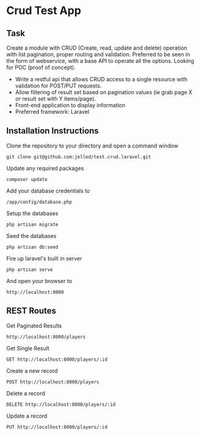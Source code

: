 # Crud Test App

## Task
Create a module with CRUD (Create, read, update and delete) operation with list pagination, proper routing and validation. Preferred to be seen in the form of webservice, with a base API to operate all the options. Looking for POC (proof of concept).


-   Write a restful api that allows CRUD access to a single resource with validation for POST/PUT requests.
-   Allow filtering of result set based on pagination values (ie grab page X or result set with Y items/page).
-   Front-end application to display information
-   Preferred framework: Laravel


## Installation Instructions
Clone the repository to your directory and open a command window

    git clone git@github.com:jelled/test.crud.laravel.git

Update any required packages

    composer update

Add your database credentials to

    /app/config/database.php

Setup the databases

    php artisan migrate

Seed the databases

    php artisan db:seed

Fire up laravel's built in server

    php artisan serve

And open your browser to

    http://localhost:8000


## REST Routes
Get Paginated Results

    http://localhost:8000/players

Get Single Result

    GET http://localhost:8000/players/:id

Create a new record

    POST http://localhost:8000/players

Delete a record

    DELETE http://localhost:8000/players/:id

Update a record

    PUT http://localhost:8000/players/:id
